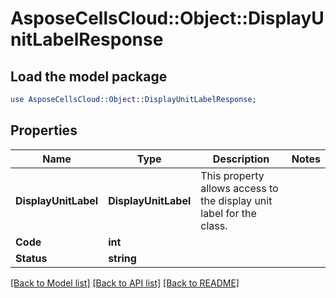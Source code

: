 # AsposeCellsCloud::Object::DisplayUnitLabelResponse 

## Load the model package
```perl
use AsposeCellsCloud::Object::DisplayUnitLabelResponse;
```

## Properties
Name | Type | Description | Notes
------------ | ------------- | ------------- | -------------
**DisplayUnitLabel** | **DisplayUnitLabel** | This property allows access to the display unit label for the class. |
**Code** | **int** |  |
**Status** | **string** |  |  

[[Back to Model list]](../README.md#documentation-for-models) [[Back to API list]](../README.md#documentation-for-api-endpoints) [[Back to README]](../README.md)

